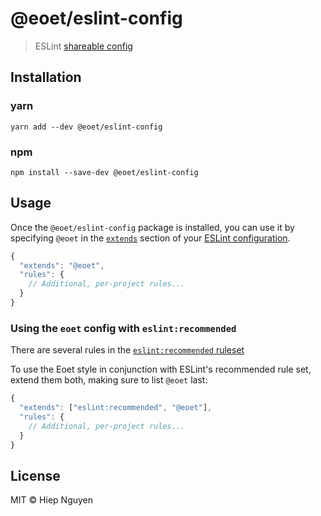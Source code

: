 # @eoet/eslint-config

> ESLint [shareable config](http://eslint.org/docs/developer-guide/shareable-configs.html)

## Installation

### yarn

```
yarn add --dev @eoet/eslint-config
```

### npm

```
npm install --save-dev @eoet/eslint-config
```

## Usage

Once the `@eoet/eslint-config` package is installed, you can use it by specifying `@eoet` in the [`extends`](http://eslint.org/docs/user-guide/configuring#extending-configuration-files) section of your [ESLint configuration](http://eslint.org/docs/user-guide/configuring).

```js
{
  "extends": "@eoet",
  "rules": {
    // Additional, per-project rules...
  }
}
```

### Using the `eoet` config with `eslint:recommended`

There are several rules in the [`eslint:recommended` ruleset](http://eslint.org/docs/rules/)

To use the Eoet style in conjunction with ESLint's recommended rule set, extend them both, making sure to list `@eoet` last:

```js
{
  "extends": ["eslint:recommended", "@eoet"],
  "rules": {
    // Additional, per-project rules...
  }
}
```

## License

MIT © Hiep Nguyen
